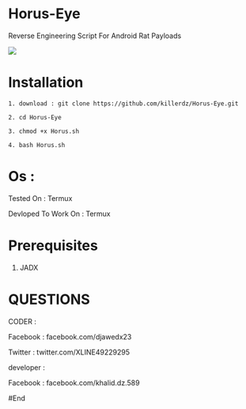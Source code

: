 # Horus-Eye 
Reverse Engineering Script For Android Rat Payloads

![](https://e.top4top.io/p_161218yp41.jpg)

# Installation
```
1. download : git clone https://github.com/killerdz/Horus-Eye.git

2. cd Horus-Eye

3. chmod +x Horus.sh

4. bash Horus.sh 
```

# Os : 

Tested On : Termux

Devloped To Work On : Termux 

# Prerequisites

1. JADX

# QUESTIONS

CODER : 

Facebook : facebook.com/djawedx23
        
Twitter : twitter.com/XLINE49229295

developer :

Facebook : facebook.com/khalid.dz.589

#End
